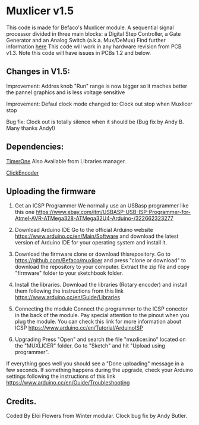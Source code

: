 # Muxlicer v1.5

This code is made for Befaco's Muxlicer module. A sequential signal processor divided in three main blocks: a Digital Step Controller, a Gate Generator and an Analog Switch (a.k.a. Mux/DeMux)
Find further information [here](https://www.befaco.org/muxlicer-2/)
This code will work in any hardware revision from PCB v1.3. Note this code will have issues in PCBs 1.2 and below.

## Changes in V1.5:

Improvement: Addres knob "Run" range is now bigger so it maches better the pannel graphics and is less voltage sensitive

Improvement: Defaul clock mode changed to: Clock out stop when Muxlicer stop 

Bug fix: Clock out is totally silence when it should be (Bug fix by Andy B. Many thanks Andy!)


## Dependencies:

[TimerOne](http://playground.arduino.cc/Code/Timer1) Also Available from Libraries manager.

[ClickEncoder](https://github.com/0xPIT/encoder/)

## Uploading the firmware

1. Get an ICSP Programmer 
We normally use an USBasp programmer like this one https://www.ebay.com/itm/USBASP-USB-ISP-Programmer-for-Atmel-AVR-ATMega328-ATMega32U4-Arduino-/322662323277

2. Download Arduino IDE
Go to the official Arduino website https://www.arduino.cc/en/Main/Software and download the latest version of Arduino IDE for your operating system and install it.

3. Download the firmware 
clone or download thisrepository. Go to https://github.com/Befaco/muxlicer and press "clone or download" to download the repository to your computer. Extract the zip file and copy "firmware" folder to your sketchbook folder. 

4. Install the libraries.
Download the libraries  (Rotary encoder) and install them following the instructions from this link https://www.arduino.cc/en/Guide/Libraries

5. Connecting the module
Connect the programmer to the ICSP conector in the back of the module. Pay special attention to the pinout when you plug the module. You can check this link for more information about ICSP https://www.arduino.cc/en/Tutorial/ArduinoISP

6. Upgrading
Press "Open" and search the file "muxlicer.ino" located on the "MUXLICER" folder. Go to "Sketch" and hit "Upload using programmer".

If everything goes well you should see a "Done uploading" message in a few seconds. If something happens during the upgrade, check your Arduino settings following the instructions of this link https://www.arduino.cc/en/Guide/Troubleshooting

## Credits.

Coded By Eloi Flowers from Winter modular.
Clock bug fix by Andy Butler.





